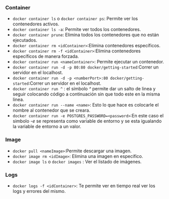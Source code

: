 ### Container

* `docker container ls` o `docker container ps`:  Permite ver los contenedores activos.
* `docker container ls -a`: Permite ver todos los contenedores.
* `docker container prune`: Elimina todos los contenedores que no están ejecutados.
* `docker container rm <idContainer>`:Elimina contenedores específicos.
* `docker container rm -f <idContainer>`:Elimina contenedores específicos de manera forzada.
* `docker container run <nameContainer>`: Permite ejecutar un contenedor.
* `docker container run -d -p 80:80 docker/getting-started`:Correr un servidor en el localhost.
* `docker container run -d -p <numberPort>:80 docker/getting-started`:Correr un servidor en el localhost.
* `docker container run ^` : el símbolo *^* permite dar un salto de linea y seguir colocando código a continuación sin que todo este en la misma linea.
* `docker container run --name <name>`: Esto lo que hace es colocarle el nombre al contenedor que se creara.
* `docker container run -e POSTGRES_PASSWORD=<password>`:En este caso el simbolo *-e* se representa como variable de entorno y se esta igualando la variable de entorno a un valor.

### Image
* `docker pull <nameImage>`:Permite descargar una imagen.
* `docker image rm <idImage>`: Elimina una imagen en especifico.
* `docker image ls` o `docker images` : Ver el listado de imágenes.

### Logs
* `docker logs -f <idContainer>`: Te permite ver en tiempo real ver los logs y errores del mismo.
